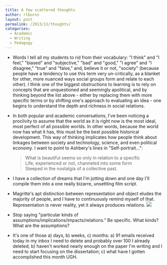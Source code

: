 ```yaml
---
title: A few scattered thoughts
author: rlburns
layout: post
permalink: /2013/11/thoughts/
categories:
  - Academic
  - Writing
  - Pedagogy
---
```

- Words I tell all my students to rid from their vocabulary: "I think" and "I feel," "biased" and "subjective," "bad" and "good," "I agree" and "I disagree," "true" and "false," and, believe it or not, "society" (because people have a tendency to use this term very un-critically, as a blanket for other, more nuanced ways social groups form and relate to each other). I think one of the biggest obstructions to learning is to rely on concepts that are unquestioned and seemingly apolitical, and by thinking beyond the list above - either by replacing them with more specific terms or by shifting one's approach to evaluating an idea - one begins to understand the depth and richness in social relations.

- In both popular and academic conversations, I've been noticing a proclivity to assume that the world as it is right now is the most ideal, most perfect of all possible worlds. In other words, because the world now has what it has, this must be the best possible historical development. This way of thinking implicates how people think about linkages between society and technology, science, and even political economy. I want to point to Ashbery's lines in "Self-portrait...": <blockquote>What is beautiful seems so only in relation to a specific<br>Life, experienced or not, channeled into some form<br>Steeped in the nostalgia of a collective past.</bockquote> 

- I have a collection of dreams that I'm jotting down and one day I'll compile them into a one really bizarre, unsettling film script.

- Magritte's apt distinction between representation and object eludes the majority of people, and I have to continuously remind myself of that. Representation is never reality, yet it always produces relations. <img src="http://upload.wikimedia.org/wikipedia/en/b/b9/MagrittePipe.jpg" />

- Stop saying "particular kinds of assumptions/implications/impacts/relations." Be specific. What kinds? What are the assumptions?

- It's one of those a) days, b) weeks, c) months: a) 91 emails received today in my inbox I need to delete and probably over 100 I already deleted; b) haven't worked nearly enough on the paper I'm writing and I need to start focusing on the dissertation; c) what have I gotten accomplished this month UGH.